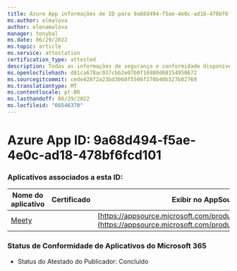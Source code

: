 ```yaml
---
title: Azure App informações de ID para 9a68d494-f5ae-4e0c-ad18-478bf6fcd101
ms.author: elmalova
author: elenamalova
manager: tonybal
ms.date: 06/29/2022
ms.topic: article
ms.service: attestation
certification_type: attested
description: Todas as informações de segurança e conformidade disponíveis para 9a68d494-f5ae-4e0c-ad18-478bf6fcd101.
ms.openlocfilehash: d81ca678ac037cbb2e07b0f16980d68154950672
ms.sourcegitcommit: cede428f2a23bd3060f5506f270b40b327b02769
ms.translationtype: MT
ms.contentlocale: pt-BR
ms.lasthandoff: 06/29/2022
ms.locfileid: "66546370"
---
```

# <a name="azure-app-id-9a68d494-f5ae-4e0c-ad18-478bf6fcd101"></a>Azure App ID: 9a68d494-f5ae-4e0c-ad18-478bf6fcd101


### <a name="apps-associated-with-this-id"></a>Aplicativos associados a esta ID:
| **Nome do aplicativo** | **Certificado** | **Exibir no AppSource** |
|--------------|---------------|-----------------------|
| [Meety](../forward/WA200004258.md) |  | [https://appsource.microsoft.com/product/office/WA200004258](https://appsource.microsoft.com/product/office/WA200004258) |

### <a name="microsoft-365-app-compliance-status"></a>Status de Conformidade de Aplicativos do Microsoft 365
- Status do Atestado do Publicador: Concluído
